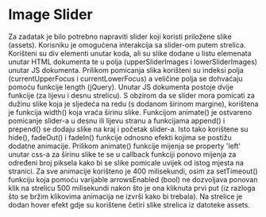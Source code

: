 # Image Slider

Za zadatak je bilo potrebno napraviti slider koji koristi priložene slike (assets). Korisniku je omogućena interakcija sa slider-om putem strelica. Korišteni su div elementi unutar koda, ali su slike dodane u listu elemenata unutar HTML dokumenta te u polja (upperSliderImages i lowerSliderImages) unutar JS dokumenta. Prilikom pomicanja slika korišteni su indeksi polja (currentUpperFocus i currentLowerFocus) a veličine polja se dohvaćaju pomoću funkcije length (jQuery). Unutar JS dokumenta postoje dvije funkcije (za lijevu i desnu strelicu). S obzirom da se slider mora pomicati za dužinu slike koja je sljedeća na redu (s dodanom širinom margine), korištena je funkcija width() koja vraća širinu slike. Funkcijom animate() je ostvareno pomicanje slider-a u desnu ili lijevu stranu a funkcijama append() i prepend() se dodaju slike na kraj i početak slider-a. Isto tako korištene su hide(), fadeOut() i fadeIn() funkcije odnosno efekti kojima se postižu dodatne animacije. Prilikom animate() funkcije mijenja se property 'left' unutar css-a za širinu slike te se u callback funkciji ponovo mijenja za određeni broj piksela kako bi se slike pomicale uvijek od istog mjesta na stranici. Za sve animacije korišteno je 400 milisekundi, osim za setTimeout() funkciju koja pomoću varijable arrowsEnabled (bool) ne dozvoljava ponovan klik na strelicu 500 milisekundi nakon što je ona kliknuta prvi put (iz razloga što se bržim klikovima animacija ne izvrši kako bi trebala). Na strelice je dodan hover efekt gdje su korištene četiri slike strelica iz datoteke assets.

